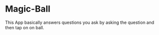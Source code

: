 # Magic-Ball
This App basically answers questions you ask by asking the question and then tap on on ball.
